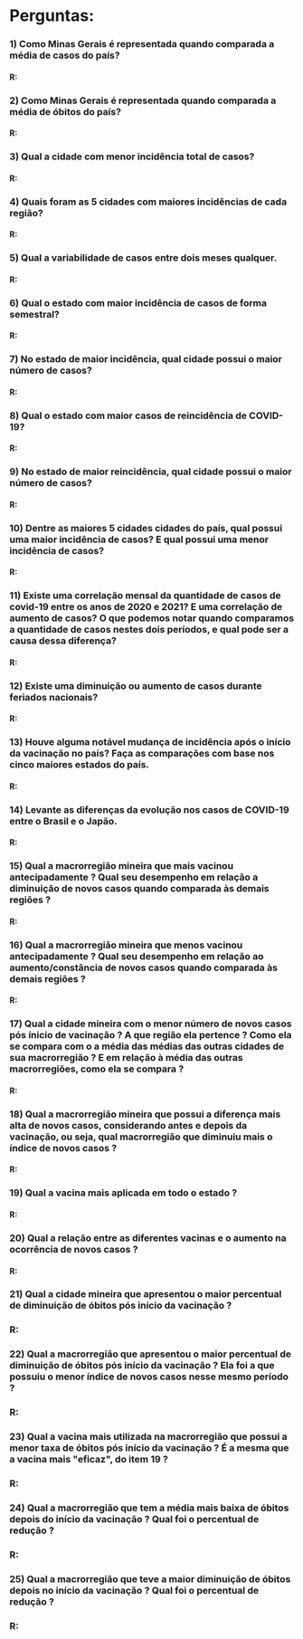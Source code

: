 # **Perguntas:**

### 1) Como Minas Gerais é representada quando comparada a média de casos do país?
#### R:
### 2) Como Minas Gerais é representada quando comparada a média de óbitos do país?
#### R:
### 3) Qual a cidade com menor incidência total de casos?
#### R:
### 4) Quais foram as 5 cidades com maiores incidências de cada região?
#### R:
### 5) Qual a variabilidade de casos entre dois meses qualquer.
#### R:
### 6) Qual o estado com maior incidência de casos de forma semestral?
#### R:
### 7) No estado de maior incidência, qual cidade possui o maior número de casos?
#### R:
### 8) Qual o estado com maior casos de reincidência de COVID-19?
#### R:
### 9) No estado de maior reincidência, qual cidade possui o maior número de casos?
#### R:
### 10) Dentre as maiores 5 cidades cidades do país, qual possui uma maior incidência de casos? E qual possui uma menor incidência de casos?
#### R:
### 11) Existe uma correlação mensal da quantidade de casos de covid-19 entre os anos de 2020 e 2021? E uma correlação de aumento de casos? O que podemos notar quando comparamos a quantidade de casos nestes dois períodos, e qual pode ser a causa dessa diferença?
#### R:
### 12) Existe uma diminuição ou aumento de casos durante feriados nacionais?
#### R:
### 13) Houve alguma notável mudança de incidência após o início da vacinação no país? Faça as comparações com base nos cinco maiores estados do país.
#### R:
### 14) Levante as diferenças da evolução nos casos de COVID-19 entre o Brasil e o Japão.
#### R:
### 15) Qual a macrorregião mineira que mais vacinou antecipadamente ? Qual seu desempenho em relação a diminuição de novos casos quando comparada às demais regiões ?
#### R:
### 16) Qual a macrorregião mineira que menos vacinou antecipadamente ? Qual seu desempenho em relação ao aumento/constância de novos casos quando comparada às demais regiões ?
#### R:
### 17) Qual a cidade mineira com o menor número de novos casos pós ínicio de vacinação ? A que região ela pertence ? Como ela se compara com o a média das médias das outras cidades de sua macrorregião ? E em relação à média das outras macrorregiões, como ela se compara ?
#### R:
### 18) Qual a macrorregião mineira que possui a diferença mais alta de novos casos, considerando antes e depois da vacinação, ou seja, qual macrorregião que diminuiu mais o índice de novos casos ?
#### R:
### 19) Qual a vacina mais aplicada em todo o estado ? 
#### R:
### 20) Qual a relação entre as diferentes vacinas e o aumento na ocorrência de novos casos ?
#### R:
### 21) Qual a cidade mineira que apresentou o maior percentual de diminuição de óbitos pós início da vacinação ? 
### R:
### 22) Qual a macrorregião que apresentou o maior percentual de diminuição de óbitos pós início da vacinação ? Ela foi a que possuiu o menor índice de novos casos nesse mesmo período ?
### R:
### 23) Qual a vacina mais utilizada na macrorregião que possui a menor taxa de óbitos pós início da vacinação ? É a mesma que a vacina mais "eficaz", do item 19 ? 
### R:
### 24) Qual a macrorregião que tem a média mais baixa de óbitos depois do início da vacinação ? Qual foi o percentual de redução ?
### R:
### 25) Qual a macrorregião que teve a maior diminuição de óbitos depois no início da vacinação ? Qual foi o percentual de redução ?
### R:

